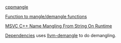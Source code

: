 [cppmangle](https://github.com/AVGTechnologies/cppmangle)

[Function to mangle/demangle functions](https://stackoverflow.com/questions/4939636/function-to-mangle-demangle-functions)

[MSVC C++ Name Mangling From String On Runtime](https://stackoverflow.com/questions/55159432/msvc-c-name-mangling-from-string-on-runtime)

[Dependencies](https://github.com/lucasg/Dependencies) uses [llvm-demangle](https://github.com/lucasg/Dependencies/tree/master/third_party/llvm-demangle) to do demangling.